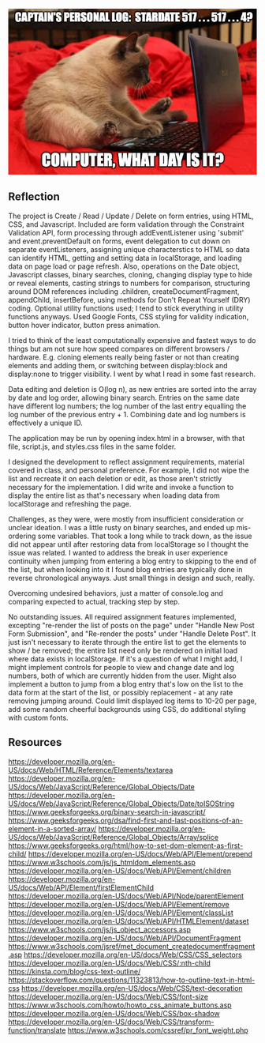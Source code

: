 ![Cat Writing Blog Entry](./personalLog2.png)

## Reflection

The project is Create / Read / Update / Delete on form entries, using HTML, CSS, and Javascript.  Included are form validation through the Constraint Validation API, form processing through addEventListener using 'submit' and event.preventDefault on forms, event delegation to cut down on separate eventListeners, assigning unique characterstics to HTML so data can identify HTML, getting and setting data in localStorage, and loading data on page load or page refresh.  Also, operations on the Date object, Javascript classes, binary searches, cloning, changing display type to hide or reveal elements, casting strings to numbers for comparison, structuring around DOM references including .children, createDocumentFragment, appendChild, insertBefore, using methods for Don't Repeat Yourself (DRY) coding.  Optional utility functions used; I tend to stick everything in utility functions anyways. Used Google Fonts, CSS styling for validity indication, button hover indicator, button press animation.

I tried to think of the least computationally expensive and fastest ways to do things but am not sure how speed compares on different browsers / hardware.  E.g. cloning elements really being faster or not than creating elements and adding them, or switching between display:block and display:none to trigger visibility.  I went by what I read in some fast research.

Data editing and deletion is O(log n), as new entries are sorted into the array by date and log order, allowing binary search.  Entries on the same date have different log numbers; the log number of the last entry equalling the log number of the previous entry + 1.  Combining date and log numbers is effectively a unique ID.

The application may be run by opening index.html in a browser, with that file, script.js, and styles.css files in the same folder.

I designed the development to reflect assignment requirements, material covered in class, and personal preference.  For example, I did not wipe the list and recreate it on each deletion or edit, as those aren't strictly necessary for the implementation.  I did write and invoke a function to display the entire list as that's necessary when loading data from localStorage and refreshing the page.

Challenges, as they were, were mostly from insufficient consideration or unclear ideation.  I was a little rusty on binary searches, and ended up mis-ordering some variables.  That took a long while to track down, as the issue did not appear until after restoring data from localStorage so I thought the issue was related.  I wanted to address the break in user experience continuity when jumping from entering a blog entry to skipping to the end of the list, but when looking into it I found blog entries are typically done in reverse chronological anyways.  Just small things in design and such, really.

Overcoming undesired behaviors, just a matter of console.log and comparing expected to actual, tracking step by step.

No outstanding issues.  All required assignment features implemented, excepting "re-render the list of posts on the page" under "Handle New Post Form Submission", and "Re-render the posts" under "Handle Delete Post". It just isn't necessary to iterate through the entire list to get the elements to show / be removed; the entire list need only be rendered on initial load where data exists in localStorage.   If it's a question of what I might add, I might implement controls for people to view and change date and log numbers, both of which are currently hidden from the user.  Might also implement a button to jump from a blog entry that's low on the list to the data form at the start of the list, or possibly replacement - at any rate removing jumping around.  Could limit displayed log items to 10-20 per page, add some random cheerful backgrounds using CSS, do additional styling with custom fonts.

## Resources

https://developer.mozilla.org/en-US/docs/Web/HTML/Reference/Elements/textarea
https://developer.mozilla.org/en-US/docs/Web/JavaScript/Reference/Global_Objects/Date
https://developer.mozilla.org/en-US/docs/Web/JavaScript/Reference/Global_Objects/Date/toISOString
https://www.geeksforgeeks.org/binary-search-in-javascript/
https://www.geeksforgeeks.org/dsa/find-first-and-last-positions-of-an-element-in-a-sorted-array/
https://developer.mozilla.org/en-US/docs/Web/JavaScript/Reference/Global_Objects/Array/splice
https://www.geeksforgeeks.org/html/how-to-set-dom-element-as-first-child/
https://developer.mozilla.org/en-US/docs/Web/API/Element/prepend
https://www.w3schools.com/js/js_htmldom_elements.asp
https://developer.mozilla.org/en-US/docs/Web/API/Element/children
https://developer.mozilla.org/en-US/docs/Web/API/Element/firstElementChild
https://developer.mozilla.org/en-US/docs/Web/API/Node/parentElement
https://developer.mozilla.org/en-US/docs/Web/API/Element/remove
https://developer.mozilla.org/en-US/docs/Web/API/Element/classList
https://developer.mozilla.org/en-US/docs/Web/API/HTMLElement/dataset
https://www.w3schools.com/js/js_object_accessors.asp
https://developer.mozilla.org/en-US/docs/Web/API/DocumentFragment
https://www.w3schools.com/jsref/met_document_createdocumentfragment.asp
https://developer.mozilla.org/en-US/docs/Web/CSS/CSS_selectors
https://developer.mozilla.org/en-US/docs/Web/CSS/:nth-child
https://kinsta.com/blog/css-text-outline/
https://stackoverflow.com/questions/11323813/how-to-outline-text-in-html-css
https://developer.mozilla.org/en-US/docs/Web/CSS/text-decoration
https://developer.mozilla.org/en-US/docs/Web/CSS/font-size
https://www.w3schools.com/howto/howto_css_animate_buttons.asp
https://developer.mozilla.org/en-US/docs/Web/CSS/box-shadow
https://developer.mozilla.org/en-US/docs/Web/CSS/transform-function/translate
https://www.w3schools.com/cssref/pr_font_weight.php